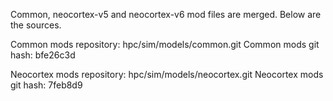 Common, neocortex-v5 and neocortex-v6 mod files are merged. Below are the sources.

Common mods repository: hpc/sim/models/common.git
Common mods git hash: bfe26c3d

Neocortex mods repository: hpc/sim/models/neocortex.git
Neocortex mods git hash: 7feb8d9
